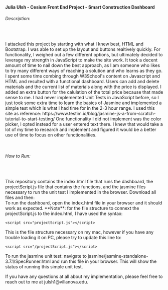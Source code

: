 <h4>Julia Ulsh - Cesium Front End Project - Smart Construction Dashboard</h4>
<h6>Description:</h6> <br>
<p>I attacked this project by starting with what I knew best, HTML and Bootstrap. I was able to set up the layout and buttons realtively quickly. For functionality, I weighed out a few different options, but ultimately decided to leverage my strength in JavaScript to make the site work. It took a decent amount of time to nail down the best approach, as I am someone who likes to try many different ways of reaching a solution and who learns as they go. I spent some time combing through W3School's content on Javascript and HTML and resulted with a functional dashboard. Users can add and delete materials and the current list of materials along with the price is displayed. I added an extra button for the calulation of the total price because that made sense to me. I had never implemented Unit Tests in JavaScript before, so I just took some extra time to learn the basics of Jasmine and implemented a simple test which is what I had time for in the 2-3 hour range. I used this site as reference: https://www.testim.io/blog/jasmine-js-a-from-scratch-tutorial-to-start-testing/ One functionality I did not implement was the color picker, I opted instead for a user entered text there. I knew that would take a lot of my time to research and implement and figured it would be a better use of time to focus on other functionalities.</p> <br>
<h6>How to Run:</h6> <br>
<p>This repository contains the index.html file that runs the dashboard, the projectScript.js file that contains the functions, and the jasmine files necessary to run the unit test I implemented in the browser. Download all files and then: <br> 
	To run the dashboard, open the index.html file in your browser and it should work as expected. **Note**: for the file structure to connext the projectScript.js to the index.html, I have used the syntax: 	
	
	<script src="projectScript.js"></script>
	
	
This is the file structure necessary on my mac, however if you have any trouble loading it on PC, please try to update this line to: 


	<script src="/projectScript.js"></script>
To run the jasmine unit test: navigate to jasmine/jasmine-standalone-3.7.1/SpecRunner.html and run this file in your browser. This will show the status of running this simple unit test.</p>
<p>If you have any questions at all about my implementation, please feel free to reach out to me at julsh1@villanova.edu.</p>

